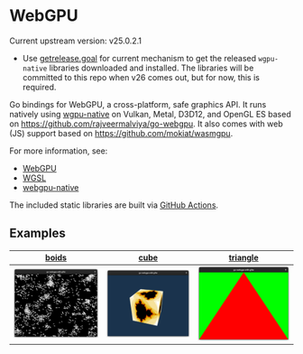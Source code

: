 # WebGPU

Current upstream version: v25.0.2.1
* Use [getrelease.goal](getrelease.goal) for current mechanism to get the released `wgpu-native` libraries downloaded and installed. The libraries will be committed to this repo when v26 comes out, but for now, this is required.

Go bindings for WebGPU, a cross-platform, safe graphics API. It runs natively using [wgpu-native](https://github.com/gfx-rs/wgpu-native) on Vulkan, Metal, D3D12, and OpenGL ES based on https://github.com/rajveermalviya/go-webgpu. It also comes with web (JS) support based on https://github.com/mokiat/wasmgpu.

For more information, see:

- [WebGPU](https://gpuweb.github.io/gpuweb/)
- [WGSL](https://gpuweb.github.io/gpuweb/wgsl/)
- [webgpu-native](https://github.com/webgpu-native/webgpu-headers)

The included static libraries are built via [GitHub Actions](.github/workflows/build-wgpu.yml).

## Examples

|[boids][b]|[cube][c]|[triangle][t]|
:-:|:-:|:-:
| [![b-i]][b] | [![c-i]][c] | [![t-i]][t] |

[b-i]: https://raw.githubusercontent.com/rajveermalviya/go-webgpu/main/tests/boids/image-msaa.png
[b]: examples/boids
[c-i]: https://raw.githubusercontent.com/rajveermalviya/go-webgpu/main/tests/cube/image-msaa.png
[c]: examples/cube
[t-i]: https://raw.githubusercontent.com/rajveermalviya/go-webgpu/main/tests/triangle/image-msaa.png
[t]: examples/triangle

